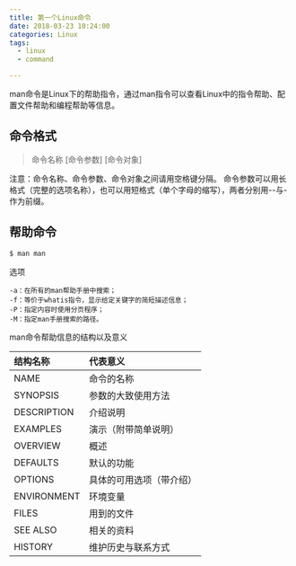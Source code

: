 ```yaml
---
title: 第一个Linux命令
date: 2018-03-23 10:24:00
categories: Linux
tags: 
  - linux
  - command

---
```

man命令是Linux下的帮助指令，通过man指令可以查看Linux中的指令帮助、配置文件帮助和编程帮助等信息。

## 命令格式
> 命令名称 [命令参数] [命令对象]   

注意：命令名称、命令参数、命令对象之间请用空格键分隔。
命令参数可以用长格式（完整的选项名称），也可以用短格式（单个字母的缩写），两者分别用--与-作为前缀。

## 帮助命令
```bash
$ man man
```
选项
```
-a：在所有的man帮助手册中搜索；
-f：等价于whatis指令，显示给定关键字的简短描述信息；
-P：指定内容时使用分页程序；
-M：指定man手册搜索的路径。
```

man命令帮助信息的结构以及意义

|结构名称 |	代表意义|
|:------- |:-------|
|NAME	| 命令的名称|
|SYNOPSIS	| 参数的大致使用方法|
|DESCRIPTION |	介绍说明|
|EXAMPLES |	演示（附带简单说明）|
|OVERVIEW |	概述|
|DEFAULTS |	默认的功能|
|OPTIONS |	具体的可用选项（带介绍）|
|ENVIRONMENT	| 环境变量|
|FILES	 | 用到的文件|
|SEE ALSO |	相关的资料|
|HISTORY |	维护历史与联系方式|